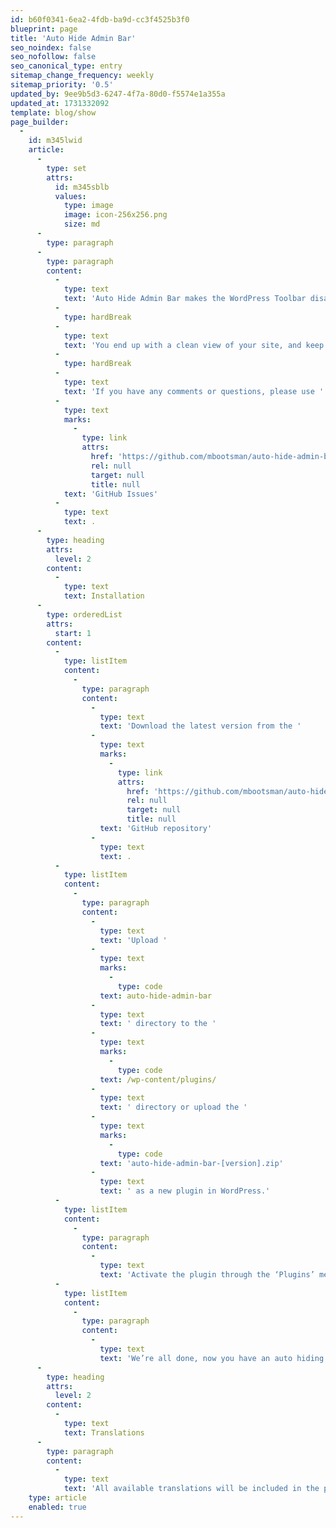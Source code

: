 ```yaml
---
id: b60f0341-6ea2-4fdb-ba9d-cc3f4525b3f0
blueprint: page
title: 'Auto Hide Admin Bar'
seo_noindex: false
seo_nofollow: false
seo_canonical_type: entry
sitemap_change_frequency: weekly
sitemap_priority: '0.5'
updated_by: 9ee9b5d3-6247-4f7a-80d0-f5574e1a355a
updated_at: 1731332092
template: blog/show
page_builder:
  -
    id: m345lwid
    article:
      -
        type: set
        attrs:
          id: m345sblb
          values:
            type: image
            image: icon-256x256.png
            size: md
      -
        type: paragraph
      -
        type: paragraph
        content:
          -
            type: text
            text: 'Auto Hide Admin Bar makes the WordPress Toolbar disappear – and reappear when hovering the mouse pointer over the top of the browser window.'
          -
            type: hardBreak
          -
            type: text
            text: 'You end up with a clean view of your site, and keep having access to the WordPress Toolbar.'
          -
            type: hardBreak
          -
            type: text
            text: 'If you have any comments or questions, please use '
          -
            type: text
            marks:
              -
                type: link
                attrs:
                  href: 'https://github.com/mbootsman/auto-hide-admin-bar/issues'
                  rel: null
                  target: null
                  title: null
            text: 'GitHub Issues'
          -
            type: text
            text: .
      -
        type: heading
        attrs:
          level: 2
        content:
          -
            type: text
            text: Installation
      -
        type: orderedList
        attrs:
          start: 1
        content:
          -
            type: listItem
            content:
              -
                type: paragraph
                content:
                  -
                    type: text
                    text: 'Download the latest version from the '
                  -
                    type: text
                    marks:
                      -
                        type: link
                        attrs:
                          href: 'https://github.com/mbootsman/auto-hide-admin-bar/releases/latest'
                          rel: null
                          target: null
                          title: null
                    text: 'GitHub repository'
                  -
                    type: text
                    text: .
          -
            type: listItem
            content:
              -
                type: paragraph
                content:
                  -
                    type: text
                    text: 'Upload '
                  -
                    type: text
                    marks:
                      -
                        type: code
                    text: auto-hide-admin-bar
                  -
                    type: text
                    text: ' directory to the '
                  -
                    type: text
                    marks:
                      -
                        type: code
                    text: /wp-content/plugins/
                  -
                    type: text
                    text: ' directory or upload the '
                  -
                    type: text
                    marks:
                      -
                        type: code
                    text: 'auto-hide-admin-bar-[version].zip'
                  -
                    type: text
                    text: ' as a new plugin in WordPress.'
          -
            type: listItem
            content:
              -
                type: paragraph
                content:
                  -
                    type: text
                    text: 'Activate the plugin through the ‘Plugins’ menu in WordPress'
          -
            type: listItem
            content:
              -
                type: paragraph
                content:
                  -
                    type: text
                    text: 'We’re all done, now you have an auto hiding Toolbar. Go check it out.'
      -
        type: heading
        attrs:
          level: 2
        content:
          -
            type: text
            text: Translations
      -
        type: paragraph
        content:
          -
            type: text
            text: 'All available translations will be included in the plugin in the near future. If you want to contribute to the translations please use a PR for adding your .mo file.'
    type: article
    enabled: true
---
```

